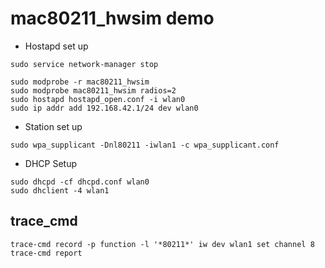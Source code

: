 # mac80211_hwsim demo
- Hostapd set up
```shell
sudo service network-manager stop

sudo modprobe -r mac80211_hwsim
sudo modprobe mac80211_hwsim radios=2
sudo hostapd hostapd_open.conf -i wlan0
sudo ip addr add 192.168.42.1/24 dev wlan0
```
- Station set up
```shell
sudo wpa_supplicant -Dnl80211 -iwlan1 -c wpa_supplicant.conf
```
- DHCP Setup
```shell
sudo dhcpd -cf dhcpd.conf wlan0
sudo dhclient -4 wlan1
```
## trace_cmd
```
trace-cmd record -p function -l '*80211*' iw dev wlan1 set channel 8
trace-cmd report
```
